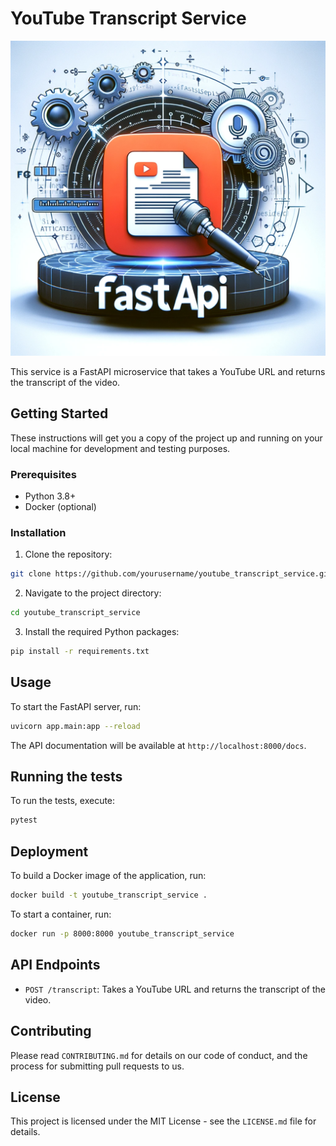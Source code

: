 # YouTube Transcript Service

![Logo](app/logo_.png)


This service is a FastAPI microservice that takes a YouTube URL and returns the transcript of the video.

## Getting Started

These instructions will get you a copy of the project up and running on your local machine for development and testing purposes.

### Prerequisites

- Python 3.8+
- Docker (optional)

### Installation

1. Clone the repository:

```bash
git clone https://github.com/yourusername/youtube_transcript_service.git
```

2. Navigate to the project directory:

```bash
cd youtube_transcript_service
```

3. Install the required Python packages:

```bash
pip install -r requirements.txt
```

## Usage

To start the FastAPI server, run:

```bash
uvicorn app.main:app --reload
```

The API documentation will be available at `http://localhost:8000/docs`.

## Running the tests

To run the tests, execute:

```bash
pytest
```

## Deployment

To build a Docker image of the application, run:

```bash
docker build -t youtube_transcript_service .
```

To start a container, run:

```bash
docker run -p 8000:8000 youtube_transcript_service
```

## API Endpoints

- `POST /transcript`: Takes a YouTube URL and returns the transcript of the video.

## Contributing

Please read `CONTRIBUTING.md` for details on our code of conduct, and the process for submitting pull requests to us.

## License

This project is licensed under the MIT License - see the `LICENSE.md` file for details.
